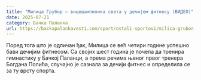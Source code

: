 ```yaml
---
title: "Милица Грубор – вицешампионка света у дечијем фитнесу (ВИДЕО)"
date: 2025-07-21
category: Бачка Паланка
url: https://backapalankavesti.com/sport/ostali-sportovi/milica-grubor-vicesampionka-sveta/
---
```


Поред тога што је одличан ђак, Милица се већ четири године успешно бави дечијим фитнесом. Са својих шест година је почела да тренира гимнастику у Бачкој Паланци, а према речима њеног првог тренера Богдана Полића, случајно је сазнала за дечији фитнес и определила се за ту врсту спорта.
